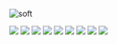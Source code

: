 

<!-- ![Anurag's GitHub stats](https://github-readme-stats.vercel.app/api?username=s2ksh77&show_icons=true&theme=tokyonight) -->

<!-- [![Top Langs](https://github-readme-stats.vercel.app/api/top-langs/?username=s2ksh77)](https://github.com/s2ksh77/github-readme-stats) -->


<!-- [![Hits](https://hits.seeyoufarm.com/api/count/incr/badge.svg?url=https://github.com/s2ksh77&count_bg=%2379C83D&title_bg=%23555555&icon=github.svg&icon_color=%23E7E7E7&title=githubs&edge_flat=false)](https://hits.seeyoufarm.com) -->

![soft](https://capsule-render.vercel.app/api?type=soft&color=auto&text=better%201.01³⁶⁵%20than%200.99³⁶⁵&fontSize=32&animation=twinkling)

<img src="https://img.shields.io/badge/JavaScript-F7DF1E?style=flat&logo=JavaScript&logoColor=white"/> <img src="https://img.shields.io/badge/HTML5-E34F26?style=flat&logo=HTML5&logoColor=white" /> <img src="https://img.shields.io/badge/CSS3-1572B6?style=flat&logo=CSS3&logoColor=white" /> <img src="https://img.shields.io/badge/React-61DAFB?style=flat&logo=React&logoColor=white" /> <img src="https://img.shields.io/badge/MobX-FF9955?style=flat&logo=MobX&logoColor=white" /> <img src="https://img.shields.io/badge/TypeScript-blueviolet?style=flat&logo=TypeScript&logoColor=white"/>
<img src="https://img.shields.io/badge/Git-F05032?style=flat&logo=Git&logoColor=white" /> <img src="https://img.shields.io/badge/styled-components-DB7093?style=flat&logo=styled-components&logoColor=white" /> <img src="https://img.shields.io/badge/mui-brightgreen?style=flat&logo=mui&logoColor=white" />
